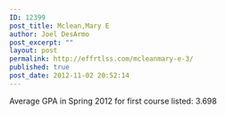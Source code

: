 ```yaml
---
ID: 12399
post_title: Mclean,Mary E
author: Joel DesArmo
post_excerpt: ""
layout: post
permalink: http://effrtlss.com/mcleanmary-e-3/
published: true
post_date: 2012-11-02 20:52:14
---
```

<p>Average GPA in Spring 2012 for first course listed: 3.698</p>